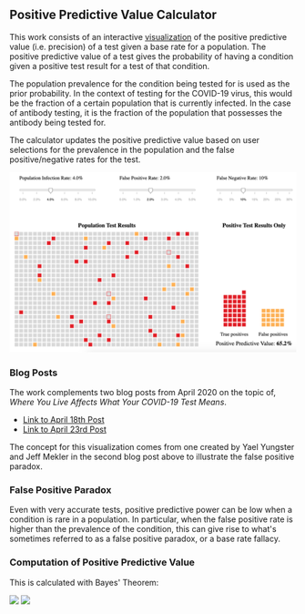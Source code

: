 ## Positive Predictive Value Calculator

This work consists of an interactive [visualization](https://yungster.github.io/positive-predictive-value/) of the positive predictive value (i.e. precision) of a test given a base rate for a population. The positive predictive value of a test gives the probability of having a condition given a positive test result for a test of that condition.

The population prevalence for the condition being tested for is used as the prior probability. In the context of testing for the COVID-19 virus, this would be the fraction of a certain population that is currently infected. In the case of antibody testing, it is the fraction of the population that possesses the antibody being tested for.

The calculator updates the positive predictive value based on user selections for the prevalence in the population and the false positive/negative rates for the test.

![Demo Graphic](/img/app_preview.png)

### Blog Posts

The work complements two blog posts from April 2020 on the topic of, _Where You Live Affects What Your COVID-19 Test Means_.
* [Link to April 18th Post](https://medium.com/@niryungster/where-you-live-affects-what-your-covid-19-test-means-a9cd798fcd10)
* [Link to April 23rd Post](https://medium.com/@niryungster/where-you-live-affects-what-your-covid-19-test-means-a-visual-interpretation-5762d3c2a188)

The concept for this visualization comes from one created by Yael Yungster and Jeff Mekler in the second blog post above to illustrate the false positive paradox.

### False Positive Paradox

Even with very accurate tests, positive predictive power can be low when a condition is rare in a population. In particular, when the false positive rate is higher than the prevalence of the condition, this can give rise to what's sometimes referred to as a false positive paradox, or a base rate fallacy.

### Computation of Positive Predictive Value

This is calculated with Bayes' Theorem:

<img src="https://render.githubusercontent.com/render/math?math=P(\text{infected}\hspace{1mm}|\hspace{1mm}\text{positive}) = \frac{P(\text{positive}\hspace{1mm}|\hspace{1mm}\text{infected})P(\text{infected})}{P(\text{positive})}">

<img src="https://render.githubusercontent.com/render/math?math=P(\text{infected}\hspace{1mm}|\hspace{1mm}\text{ positive}) = \frac{(1-\text{FN rate)}\times\text{prevalence}}{(1-\text{FN rate)}\times\text{prevalence} + (1-\text{prevalence})\times(\text{FP rate})}">
